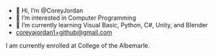 - 👋 Hi, I’m @CoreyJordan
- 👀 I’m interested in Computer Programming
- 🌱 I’m currently learning Visual Basic, Python, C#, Unity, and Blender
- coreyajordan1+github@gmail.com

I am currently enrolled at College of the Albemarle.

<!---
CoreyJordan/CoreyJordan is a ✨ special ✨ repository because its `README.md` (this file) appears on your GitHub profile.
You can click the Preview link to take a look at your changes.
--->

